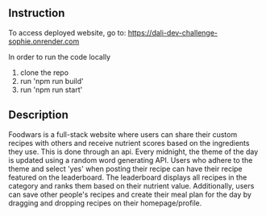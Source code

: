## Instruction
To access deployed website, go to: https://dali-dev-challenge-sophie.onrender.com

In order to run the code locally
1. clone the repo
2. run 'npm run build'
3. run 'npm run start'

## Description
Foodwars is a full-stack website where users can share their custom recipes with others and receive nutrient scores based on the ingredients they use. This is done through an api.
Every midnight, the theme of the day is updated using a random word generating API.
Users who adhere to the theme and select 'yes' when posting their recipe can have their recipe featured on the leaderboard. The leaderboard displays all recipes in the category and ranks them based on their nutrient value.
Additionally, users can save other people's recipes and create their meal plan for the day by dragging and dropping recipes on their homepage/profile.

